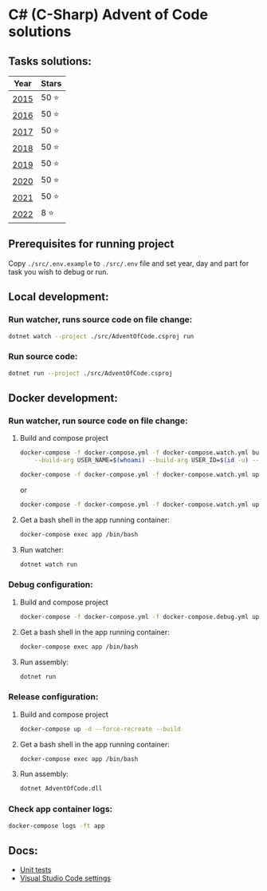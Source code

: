 # C# (C-Sharp) Advent of Code solutions

## Tasks solutions:
| Year                                                                                  | Stars     |
| ------------------------------------------------------------------------------------- | --------- |
| [2015](https://github.com/paljinov/c-sharp-advent-of-code/tree/master/src/Tasks/2015) | 50 :star: |
| [2016](https://github.com/paljinov/c-sharp-advent-of-code/tree/master/src/Tasks/2016) | 50 :star: |
| [2017](https://github.com/paljinov/c-sharp-advent-of-code/tree/master/src/Tasks/2017) | 50 :star: |
| [2018](https://github.com/paljinov/c-sharp-advent-of-code/tree/master/src/Tasks/2018) | 50 :star: |
| [2019](https://github.com/paljinov/c-sharp-advent-of-code/tree/master/src/Tasks/2019) | 50 :star: |
| [2020](https://github.com/paljinov/c-sharp-advent-of-code/tree/master/src/Tasks/2020) | 50 :star: |
| [2021](https://github.com/paljinov/c-sharp-advent-of-code/tree/master/src/Tasks/2021) | 50 :star: |
| [2022](https://github.com/paljinov/c-sharp-advent-of-code/tree/master/src/Tasks/2022) | 8 :star: |

## Prerequisites for running project
Copy `./src/.env.example` to `./src/.env` file and set year, day and part for task you wish to debug or run.

## Local development:

### Run watcher, runs source code on file change:
```sh
dotnet watch --project ./src/AdventOfCode.csproj run
```

### Run source code:
```sh
dotnet run --project ./src/AdventOfCode.csproj
```

## Docker development:

### Run watcher, run source code on file change:
1. Build and compose project
    ```sh
    docker-compose -f docker-compose.yml -f docker-compose.watch.yml build \
        --build-arg USER_NAME=$(whoami) --build-arg USER_ID=$(id -u) --build-arg GROUP_ID=$(id -g)

    docker-compose -f docker-compose.yml -f docker-compose.watch.yml up -d --force-recreate
    ```
    or
    ```sh
    docker-compose -f docker-compose.yml -f docker-compose.watch.yml up -d --force-recreate --build
    ```
2. Get a bash shell in the app running container: 
    ```sh
    docker-compose exec app /bin/bash
    ```
3. Run watcher:
    ```sh
    dotnet watch run
    ```
### Debug configuration:
1. Build and compose project
    ```sh
    docker-compose -f docker-compose.yml -f docker-compose.debug.yml up -d --force-recreate --build
    ```
2. Get a bash shell in the app running container: 
    ```sh
    docker-compose exec app /bin/bash
    ```
3. Run assembly:
    ```sh
    dotnet run
    ```

### Release configuration:
1. Build and compose project
    ```sh
    docker-compose up -d --force-recreate --build
    ```
2. Get a bash shell in the app running container: 
    ```sh
    docker-compose exec app /bin/bash
    ```
3. Run assembly:
    ```sh
    dotnet AdventOfCode.dll
    ```

### Check app container logs:
```sh
docker-compose logs -ft app
```

## Docs:
* [Unit tests](./docs/UnitTests.md)
* [Visual Studio Code settings](./docs/VisualStudioCode.md)
